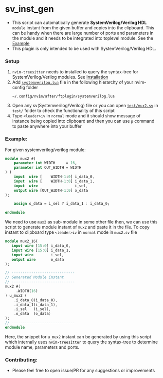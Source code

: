 # sv_inst_gen
- This script can automatically generate **SystemVerilog/Verilog HDL** `module` instant from the given buffer and copies into the clipboard. This can be handy when there are large number of ports and parameters in the module and it needs to be integrated into toplevel module. See the [Example](#example)
- This plugin is only intended to be used with SystemVerilog/Verilog HDL.
### Setup
1. `nvim-treesitter` needs to installed to query the syntax-tree for SystemVerilog/Verilog modules. See [Installation](https://github.com/nvim-treesitter/nvim-treesitter?tab=readme-ov-file#installation)
2. Add [`systemverilog.lua`](https://github.com/Devansh0210/sv_inst_gen/blob/main/systemverilog.lua) file in the following hierarchy of your nvim-config folder
   ```
   ~/.config/nvim/after/ftplugin/systemverilog.lua
   ```
3. Open any sv(Systemverilog/Verilog) file or you can open [`test/mux2.sv`](https://github.com/Devansh0210/sv_inst_gen/blob/main/test/mux2.sv) in `test/` folder to check the functionality of this script
4. Type `<leader>iv` in `normal` mode and it should show message of instance being copied into clipboard and then you can use `p` command to paste anywhere into your buffer

### Example:
For given systemverilog/verilog module:
```sv
module mux2 #(
    parameter int WIDTH     = 16,
    parameter int OUT_WIDTH = WIDTH
) (
    input  wire [    WIDTH-1:0] i_data_0,
    input  wire [    WIDTH-1:0] i_data_1,
    input  wire                 i_sel,
    output wire [OUT_WIDTH-1:0] o_data
);

    assign o_data = i_sel ? i_data_1 : i_data_0;

endmodule
```

We need to use `mux2` as sub-module in some other file then, we can use this script to generate module instant of `mux2` and paste it in the file. To copy instant to clipboard type `<leader>iv` in `normal` mode in `mux2.sv` file
```sv
module mux2_16(
   input wire [15:0] i_data_0,
   input wire [15:0] i_data_1,
   input wire        i_sel,
   output wire       o_data
);

// -----------------------------
// Generated Module instant
// -----------------------------
mux2 #(
     .WIDTH(16)
) u_mux2 (
    .i_data_0(i_data_0),
    .i_data_1(i_data_1),
    .i_sel   (i_sel),
    .o_data  (o_data)
);
// -----------------------------
endmodule
```
Here, the snippet for `u_mux2` instant can be generated by using this script which internally uses `nvim-treesitter` to query the syntax-tree to determine module name, parameters and ports.
### Contributing:
- Please feel free to open issue/PR for any suggestions or improvements
